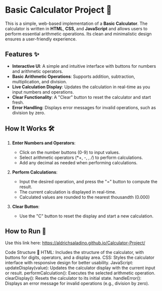 # Basic Calculator Project 🧮

This is a simple, web-based implementation of a **Basic Calculator**. The calculator is written in **HTML**, **CSS**, and **JavaScript** and allows users to perform essential arithmetic operations. Its clean and minimalistic design ensures a user-friendly experience.

## Features ✨
- **Interactive UI**: A simple and intuitive interface with buttons for numbers and arithmetic operators.
- **Basic Arithmetic Operations**: Supports addition, subtraction, multiplication, and division.
- **Live Calculation Display**: Updates the calculation in real-time as you input numbers and operations.
- **Clear Functionality**: A "Clear" button to reset the calculator and start fresh.
- **Error Handling**: Displays error messages for invalid operations, such as division by zero.

## How It Works 🛠️
1. **Enter Numbers and Operators**:  
   - Click on the number buttons (0-9) to input values.
   - Select arithmetic operators (*+, -, *, /*) to perform calculations.
   - Add any decimal as needed when performing calculations. <!-- This is an additional functionality I need to figure out-->

2. **Perform Calculations**:  
   - Input the desired operation, and press the "=" button to compute the result.
   - The current calculation is displayed in real-time.
   - Calculated values are rounded to the nearest thousandth (0.000)

3. **Clear Button**:  
   - Use the "C" button to reset the display and start a new calculation.

## How to Run 🚀
Use this link here: https://aldrichsaladino.github.io/Calculator-Project/

Code Structure 📂
HTML:
Includes the structure of the calculator, with buttons for digits, operators, and a display area.
CSS:
Styles the calculator interface with responsive design for better usability.
JavaScript:
updateDisplay(value): Updates the calculator display with the current input or result.
performCalculation(): Executes the selected arithmetic operation.
clearDisplay(): Resets the calculator to its initial state.
handleError(): Displays an error message for invalid operations (e.g., division by zero).
